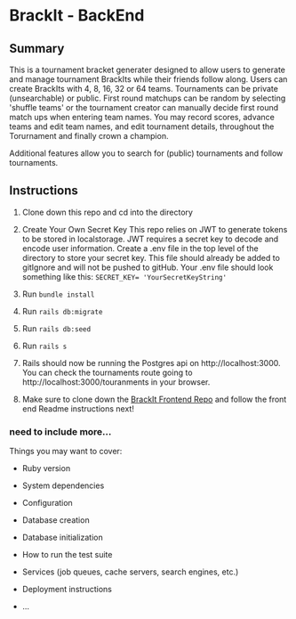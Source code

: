 
# BrackIt - BackEnd

## Summary

This is a tournament bracket generater designed to allow users to generate and manage tournament BrackIts while their friends follow along. Users can create BrackIts with 4, 8, 16, 32 or 64 teams. Tournaments can be private (unsearchable) or public. First round matchups can be random by selecting 'shuffle teams' or the tournament creator can manually decide first round match ups when entering team names. You may record scores, advance teams and edit team names, and edit tournament details, throughout the Torurnament and finally crown a champion. 

Additional features allow you to search for (public) tournaments and follow tournaments. 

## Instructions

1. Clone down this repo and cd into the directory

2. Create Your Own Secret Key 
    This repo relies on JWT to generate tokens to be stored in localstorage. JWT requires a secret key to decode and encode user information. Create a .env file in the top level of the directory to store your secret key. This file should already be added to gitIgnore and will not be pushed to gitHub. Your .env file should look something like this:
    `SECRET_KEY= 'YourSecretKeyString'`

3. Run 
`bundle install`

4. Run
`rails db:migrate`

5. Run
`rails db:seed`

6. Run
`rails s`

7. Rails should now be running the Postgres api on http://localhost:3000. You can check the tournaments route going to http://localhost:3000/touranments in your browser.

 

8. Make sure to clone down the [BrackIt Frontend Repo](https://github.com/lmonty22/brackIt-front-end/) and follow the front end Readme instructions next! 


### need to include more... 

Things you may want to cover:

* Ruby version

* System dependencies

* Configuration

* Database creation

* Database initialization

* How to run the test suite

* Services (job queues, cache servers, search engines, etc.)

* Deployment instructions

* ...

